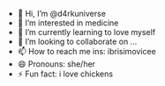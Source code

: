 - 👋 Hi, I’m @d4rkuniverse
- 👀 I’m interested in medicine
- 🌱 I’m currently learning to love myself
- 💞️ I’m looking to collaborate on ...
- 📫 How to reach me ins: ibrisimovicee
- 😄 Pronouns: she/her
- ⚡ Fun fact: i love chickens

<!---
d4rkuniverse/d4rkuniverse is a ✨ special ✨ repository because its `README.md` (this file) appears on your GitHub profile.
You can click the Preview link to take a look at your changes.
--->
